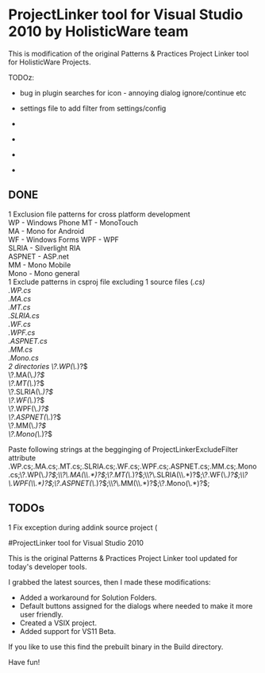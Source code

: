 # ProjectLinker tool for Visual Studio 2010 by HolisticWare team #

This is modification of the original Patterns & Practices Project Linker tool
for HolisticWare Projects.

TODOz:

+	bug in plugin searches for icon - annoying dialog ignore/continue etc
+ 	settings file to add filter from settings/config



+ 	[]() 
+ 	[]() 
+ 	[]() 
+ 	[]() 

## DONE
1	Exclusion file patterns for cross platform development  
		WP - Windows Phone
		MT - MonoTouch  
		MA - Mono for Android  
		WF - Windows Forms
		WPF - WPF    
		SLRIA - Silverlight RIA   
		ASPNET - ASP.net   
		MM - Mono Mobile   
		Mono - Mono general  
		1	Exclude patterns in csproj file excluding 
			1	source files (*.cs)  
				\.WP.cs  
				\.MA.cs  
				\.MT.cs   
				\.SLRIA.cs  
				\.WF.cs  
				\.WPF.cs  
				\.ASPNET.cs  
				\.MM.cs  
				\.Mono.cs  
			2	directories
				\\?\.WP(\\.*)?$  
				\\?\.MA(\\.*)?$  
				\\?\.MT(\\.*)?$  
				\\?\.SLRIA(\\.*)?$  
				\\?\.WF(\\.*)?$  
				\\?\.WPF(\\.*)?$  
				\\?\.ASPNET(\\.*)?$  
				\\?\.MM(\\.*)?$  
				\\?\.Mono(\\.*)?$  

			
Paste following strings at the begginging of ProjectLinkerExcludeFilter attribute
	\.WP.cs;\.MA.cs;\.MT.cs;\.SLRIA.cs;\.WF.cs;\.WPF.cs;\.ASPNET.cs;\.MM.cs;\.Mono.cs;\\?\.WP(\\.*)?$;\\?\.MA(\\.*)?$;\\?\.MT(\\.*)?$;\\?\.SLRIA(\\.*)?$;\\?\.WF(\\.*)?$;\\?\.WPF(\\.*)?$;\\?\.ASPNET(\\.*)?$;\\?\.MM(\\.*)?$;\\?\.Mono(\\.*)?$;

  <ProjectExtensions>
    <VisualStudio>
		<UserProperties 
			ProjectLinkerExcludeFilter="\\?desktop(\\.*)?$;\\?silverlight(\\.*)?$;\.desktop;\.silverlight;\.xaml;^service references(\\.*)?$;\.clientconfig;^web references(\\.*)?$" 
			ProjectLinkReference="Some guid" 
		/>
    </VisualStudio>
  </ProjectExtensions>

## TODOs
1	Fix exception during addink source project (

#ProjectLinker tool for Visual Studio 2010

This is the original Patterns & Practices Project Linker tool updated for today's developer tools.

I grabbed the latest sources, then I made these modifications:
  - Added a workaround for Solution Folders.
  - Default buttons assigned for the dialogs where needed to make it more user friendly.
  - Created a VSIX project.
  - Added support for VS11 Beta.

If you like to use this find the prebuilt binary in the Build directory.

Have fun!
